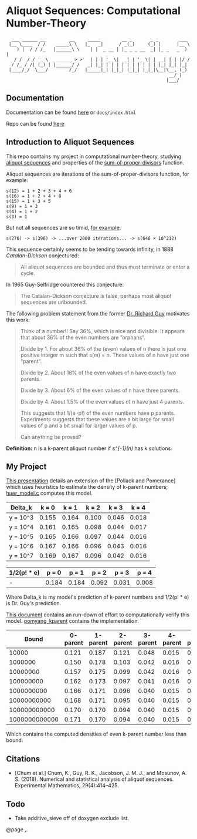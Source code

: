 Aliquot Sequences: Computational Number-Theory
==========

```none
  ___ ______ __         __     _____        __ _       _ _        ___  
 |__ \____  / /    _____\ \   |_   _|      / _(_)     (_) |      |__ \ 
    ) |  / / /_   |______\ \    | |  _ __ | |_ _ _ __  _| |_ _   _  ) |
   / /  / / '_ \   ______ > >   | | | '_ \|  _| | '_ \| | __| | | |/ / 
  / /_ / /| (_) | |______/ /   _| |_| | | | | | | | | | | |_| |_| |_|  
 |____/_/  \___/        /_/   |_____|_| |_|_| |_|_| |_|_|\__|\__, (_)  
                                                              __/ |    
                                                             |___/  
```

Documentation
-------------

Documentation can be found [here](https://guinn8.github.io/aliquot/html/index.html) or `docs/index.html`

Repo can be found [here](https://github.com/guinn8/aliquot)

Introduction to Aliquot Sequences
------------

This repo contains my project in computational number-theory, studying [aliquot sequences](https://en.wikipedia.org/wiki/Aliquot_sequence) and properties of the [sum-of-proper-divisors](https://en.wikipedia.org/wiki/Divisor_function) function. 

Aliquot sequences are iterations of the sum-of-proper-divisors function, for example:

```none
s(12) = 1 + 2 + 3 + 4 + 6
s(16) = 1 + 2 + 4 + 8
s(15) = 1 + 3 + 5
s(9) = 1 + 3
s(4) = 1 + 2
s(3) = 1
```

But not all sequences are so timid, [for example](http://factordb.com/sequences.php?se=1&aq=276&action=last2):

```none
s(276) -> s(396) -> ...over 2000 iterations... -> s(646 × 10^212)
```

This sequence certainly seems to be tending towards infinity, in 1888 *Catalan-Dickson* conjectured:

> All aliquot sequences are bounded and thus must terminate or enter a cycle.

In 1965 Guy-Selfridge countered this conjecture:

> The Catalan-Dickson conjecture is false, perhaps most aliquot sequences are unbounded.

The following problem statement from the former [Dr. Richard Guy](https://en.wikipedia.org/wiki/Richard_K._Guy) motivates this work:

> Think of a number!! Say 36%, which is nice and divisible. It appears that about 36% of the even numbers are ”orphans”.
>
> Divide by 1. For about 36% of the (even) values of n there is just one positive integer m such that s(m) = n. These values of n have just one ”parent”.
>
> Divide by 2. About 18% of the even values of n have exactly two parents.
>
> Divide by 3. About 6% of the even values of n have three parents.
>
> Divide by 4. About 1.5% of the even values of n have just 4 parents.
>
> This suggests that 1/(e ·p!) of the even numbers have p parents. Experiments suggests that these values are a bit large for small values of p and a bit small for larger values of p.
>
> Can anything be proved?

**Definition:** n is a k-parent aliquot number if *s^{-1}(n)* has k solutions.

My Project
----------

[This presentation](https://github.com/guinn8/aliquot/blob/master/pdf/kparent_density_technical_presentation.pdf) details an extension of the [Pollack and Pomerance] which uses heuristics to estimate the density of k-parent numbers; [huer_model.c](https://guinn8.github.io/aliquot/html/huer__model_8c.html) computes this model.

| **Delta_k** | **k = 0** | **k = 1** | **k = 2** | **k = 3** | **k = 4** |
|-------------|-----------|-----------|-----------|-----------|-----------|
| y = 10^3    | 0.155     | 0.164     | 0.100     | 0.046     | 0.018     |
| y = 10^4    | 0.161     | 0.165     | 0.098     | 0.044     | 0.017     |
| y = 10^5    | 0.165     | 0.166     | 0.097     | 0.044     | 0.016     |
| y = 10^6    | 0.167     | 0.166     | 0.096     | 0.043     | 0.016     |
| y = 10^7    | 0.169     | 0.167     | 0.096     | 0.042     | 0.016     |

| 1/2(p! * e) | p = 0     | p = 1     | p = 2     | p = 3     | p = 4     |
|-------------|-----------|-----------|-----------|-----------|-----------|
| -           | 0.184     | 0.184     | 0.092     | 0.031     | 0.008      |

Where Delta_k is my model's prediction of k-parent numbers and 1/2(p! * e) is Dr. Guy's prediction.

[This document](https://github.com/guinn8/aliquot/blob/master/pdf/kparent_aliquot_interm_report.pdf) contains an run-down of effort to computationally verify this model. [pomyang_kparent](https://guinn8.github.io/aliquot/html/pomyang__kparent_8c.html) contains the implementation.

| **Bound** | **0-parent** | **1-parent** | **2-parent** | **3-parent** | **4-parent** | **5-parent** | **6-parent** | **7-parent** | **8-parent** |
|---|---|---|---|---|---|---|---|---|---|
| 10000 | 0.121 | 0.187 | 0.121 | 0.048 | 0.015 | 0.005 | 0.002 | 0.002 | 0.000 |
| 1000000 | 0.150 | 0.178 | 0.103 | 0.042 | 0.016 | 0.006 | 0.003 | 0.001 | 0.001 |
| 10000000 | 0.157 | 0.175 | 0.099 | 0.042 | 0.016 | 0.006 | 0.003 | 0.001 | 0.001 |
| 100000000 | 0.162 | 0.173 | 0.097 | 0.041 | 0.016 | 0.006 | 0.003 | 0.001 | 0.001 |
| 1000000000 | 0.166 | 0.171 | 0.096 | 0.040 | 0.015 | 0.006 | 0.002 | 0.001 | 0.001 |
| 10000000000 | 0.168 | 0.171 | 0.095 | 0.040 | 0.015 | 0.006 | 0.002 | 0.001 | 0.001 |
| 100000000000 | 0.170 | 0.170 | 0.094 | 0.040 | 0.015 | 0.006 | 0.002 | 0.001 | 0.001 |
| 1000000000000 | 0.171 | 0.170 | 0.094 | 0.040 | 0.015 | 0.006 | 0.002 | 0.001 | 0.001 |

Which contains the computed densities of even k-parent number less than bound.

Citations
-----------

- [Chum et al.] Chum, K., Guy, R. K., Jacobson, J. M. J., and Mosunov, A. S. (2018).
      Numerical and statistical analysis of aliquot sequences. Experimental Mathematics, 29(4):414–425.

Todo
-----

- Take additive_sieve off of doxygen exclude list.

@page ,.